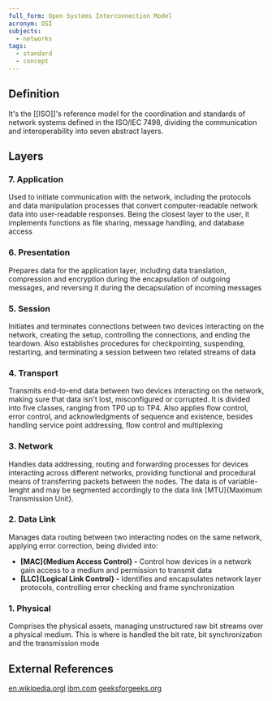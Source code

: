 ```yaml
---
full_form: Open Systems Interconnection Model
acronym: OSI
subjects:
  - networks
tags:
  - standard
  - concept
---
```


## Definition
It's the [[ISO]]'s reference model for the coordination and standards of network systems defined in the ISO/IEC 7498, dividing the communication and interoperability into seven abstract layers.

## Layers
### 7. Application
Used to initiate communication with the network, including the protocols and data manipulation processes that convert computer-readable network data into user-readable responses. Being the closest layer to the user, it implements functions as file sharing, message handling, and database access

### 6. Presentation
Prepares data for the application layer, including data translation, compression and encryption during the encapsulation of outgoing messages, and reversing it during the decapsulation of incoming messages

### 5. Session
Initiates and terminates connections between two devices interacting on the network, creating the setup, controlling the connections, and ending the teardown. Also establishes procedures for checkpointing, suspending, restarting, and terminating a session between two related streams of data

### 4. Transport
Transmits end-to-end data between two devices interacting on the network, making sure that data isn't lost, misconfigured or corrupted. It is divided into five classes, ranging from TP0 up to TP4. Also applies flow control, error control, and acknowledgments of sequence and existence, besides handling service point addressing, flow control and multiplexing

### 3. Network
Handles data addressing, routing and forwarding processes for devices interacting across different networks, providing functional and procedural means of transferring packets between the nodes. The data is of variable-lenght and may be segmented accordingly to the data link [MTU]{Maximum Transmission Unit}.

### 2. Data Link
Manages data routing between two interacting nodes on the same network, applying error correction, being divided into:

- **[MAC]{Medium Access Control} -** Control how devices in a network gain access to a medium and permission to transmit data
- **[LLC]{Logical Link Control} -** Identifies and encapsulates network layer protocols, controlling error checking and frame synchronization

### 1. Physical
Comprises the physical assets, managing unstructured raw bit streams over a physical medium. This is where is handled the bit rate, bit synchronization and the transmission mode

## External References
[en.wikipedia.orgl](https://en.wikipedia.org/wiki/OSI_model)
[ibm.com](https://www.ibm.com/think/topics/osi-model)
[geeksforgeeks.org](https://www.geeksforgeeks.org/open-systems-interconnection-model-osi/)
